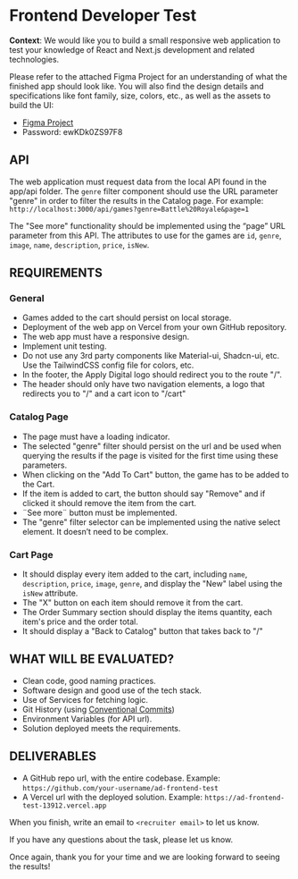 # Frontend Developer Test

**Context**: We would like you to build a small responsive web application to test your
knowledge of React and Next.js development and related technologies.

Please refer to the attached Figma Project for an understanding of what the finished app should look like. You will also find the design details and specifications like font family, size, colors, etc., as well as the assets to build the UI:

- [Figma Project](https://www.figma.com/file/p0DCxHDFbJriZsBmiYMmoE/Reto-Programaci%C3%B3n-Frontend?type=design&node-id=1-11806&mode=design&t=PdEzAKSIKP2kH7sf-0)
- Password: ewKDk0ZS97F8

## API

The web application must request data from the local API found in the app/api folder. The `genre` filter component should use the URL parameter "genre" in order to filter the results in the Catalog page.
For example: `http://localhost:3000/api/games?genre=Battle%20Royale&page=1`

The "See more" functionality should be implemented using the “page” URL parameter from this API. The attributes to use for the games are `id`, `genre`, `image`, `name`, `description`, `price`, `isNew`.

## REQUIREMENTS

### General

- Games added to the cart should persist on local storage.
- Deployment of the web app on Vercel from your own GitHub repository.
- The web app must have a responsive design.
- Implement unit testing.
- Do not use any 3rd party components like Material-ui, Shadcn-ui, etc. Use the TailwindCSS config file for colors, etc.
- In the footer, the Apply Digital logo should redirect you to the route "/".
- The header should only have two navigation elements, a logo that redirects you to "/" and a cart icon to "/cart"

### Catalog Page

- The page must have a loading indicator.
- The selected "genre" filter should persist on the url and be used when querying the results if the page is visited for the first time using these parameters.
- When clicking on the "Add To Cart" button, the game has to be added to the Cart.
- If the item is added to cart, the button should say "Remove" and if clicked it should remove the item from the cart.
- ¨See more¨ button must be implemented.
- The "genre" filter selector can be implemented using the native select element. It doesn’t need to be complex.

### Cart Page

- It should display every item added to the cart, including `name`, `description`, `price`, `image`, `genre`, and display the "New" label using the `isNew` attribute.
- The "X" button on each item should remove it from the cart.
- The Order Summary section should display the items quantity, each item's price and the order total.
- It should display a "Back to Catalog" button that takes back to "/"

## WHAT WILL BE EVALUATED?

- Clean code, good naming practices.
- Software design and good use of the tech stack.
- Use of Services for fetching logic.
- Git History (using [Conventional Commits](https://github.com/angular/angular/blob/22b96b9/CONTRIBUTING.md#-commit-message-guidelines))
- Environment Variables (for API url).
- Solution deployed meets the requirements.

## DELIVERABLES

- A GitHub repo url, with the entire codebase. Example: `https://github.com/your-username/ad-frontend-test`
- A Vercel url with the deployed solution. Example: `https://ad-frontend-test-13912.vercel.app `

When you finish, write an email to `<recruiter email>` to let us know.

If you have any questions about the task, please let us know.

Once again, thank you for your time and we are looking forward to seeing the results!
